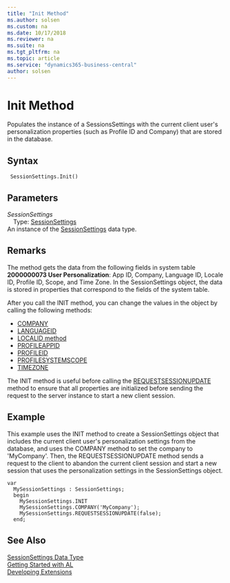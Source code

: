 ```yaml
---
title: "Init Method"
ms.author: solsen
ms.custom: na
ms.date: 10/17/2018
ms.reviewer: na
ms.suite: na
ms.tgt_pltfrm: na
ms.topic: article
ms.service: "dynamics365-business-central"
author: solsen
---
```

[//]: # (START>DO_NOT_EDIT)
[//]: # (IMPORTANT:Do not edit any of the content between here and the END>DO_NOT_EDIT.)
[//]: # (Any modifications should be made in the .xml files in the ModernDev repo.)
# Init Method
Populates the instance of a SessionsSettings with the current client user's personalization properties (such as Profile ID and Company) that are stored in the database.

## Syntax
```
 SessionSettings.Init()
```

## Parameters
*SessionSettings*  
&emsp;Type: [SessionSettings](sessionsettings-data-type.md)  
An instance of the [SessionSettings](sessionsettings-data-type.md) data type.  


[//]: # (IMPORTANT: END>DO_NOT_EDIT)

## Remarks  
The method gets the data from the following fields in system table **2000000073 User Personalization**: App ID, Company, Language ID, Locale ID, Profile ID, Scope, and Time Zone. In the SessionSettings object, the data is stored in properties that correspond to the fields of the system table.

After you call the INIT method, you can change the values in the object by calling the following methods:
-   [COMPANY](devenv-company-method-sessionsettings.md)
-   [LANGUAGEID](devenv-languageid-method-sessionsettings.md)
-   [LOCALID method](devenv-localeid-method-sessionsettings.md)
-   [PROFILEAPPID](devenv-profileappid-method-sessionsettings.md)
-   [PROFILEID](devenv-profileid-method-sessionsettings.md)
-   [PROFILESYSTEMSCOPE](devenv-profilesystemscope-method-sessionsettings.md)
-   [TIMEZONE](devenv-timezone-method-sessionsettings.md)

The INIT method is useful before calling the [REQUESTSESSIONUPDATE](devenv-requestsessionupdate-method.md) method to ensure that all properties are initialized before sending the request to the server instance to start a new client session.

## Example  
This example uses the INIT method to create a SessionSettings object that includes the current client user's personalization settings from the database, and uses the COMPANY method to set the company to 'MyCompany'. Then, the REQUESTSESSIONUPDATE method sends a request to the client to abandon the current client session and start a new session that uses the personalization settings in the SessionSettings object.

```
var
  MySessionSettings : SessionSettings;
  begin
    MySessionSettings.INIT
    MySessionSettings.COMPANY('MyCompany');
    MySessionSettings.REQUESTSESSIONUPDATE(false);
  end;  
```  


## See Also
[SessionSettings Data Type](sessionsettings-data-type.md)  
[Getting Started with AL](../../devenv-get-started.md)  
[Developing Extensions](../../devenv-dev-overview.md)